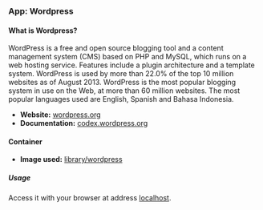 ### App: Wordpress

#### What is Wordpress?

WordPress is a free and open source blogging tool and a content management system (CMS) based on PHP and MySQL, which runs on a web hosting service. Features include a plugin architecture and a template system. WordPress is used by more than 22.0% of the top 10 million websites as of August 2013. WordPress is the most popular blogging system in use on the Web, at more than 60 million websites. The most popular languages used are English, Spanish and Bahasa Indonesia.

* **Website:** [wordpress.org](https://wordpress.org)
* **Documentation:** [codex.wordpress.org](https://codex.wordpress.org)

#### Container

* **Image used:** [library/wordpress](https://hub.docker.com/_/wordpress/)

##### Usage

Access it with your browser at address [localhost](http://localhost).

